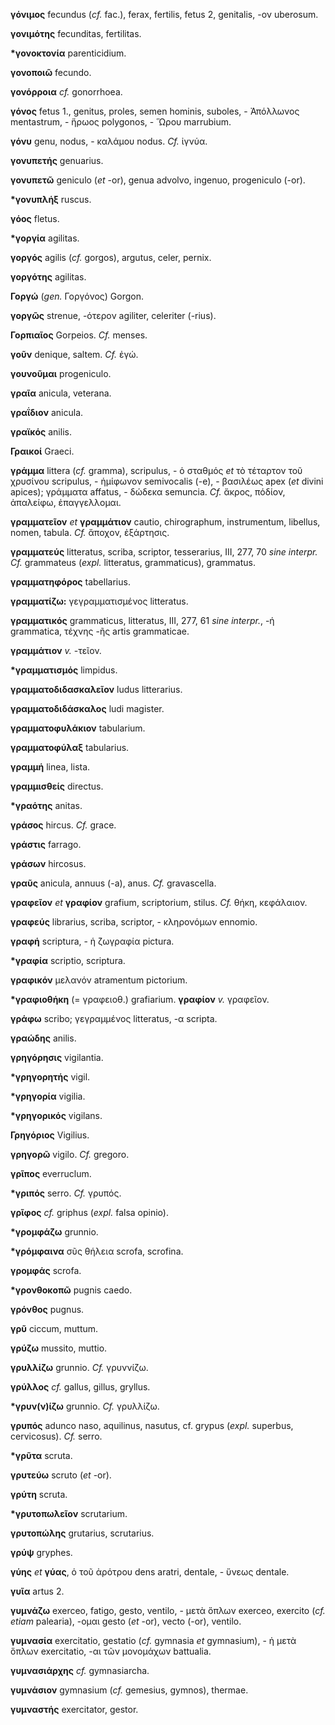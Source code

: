 **γόνιμος** fecundus (*cf.* fac.), ferax, fertilis, fetus 2, genitalis,
-ον uberosum.

**γονιμότης** fecunditas, fertilitas.

**\*γονοκτονία** parenticidium.

**γονοποιῶ** fecundo.

**γονόρροια** *cf.* gonorrhoea.

**γόνος** fetus 1., genitus, proles, semen hominis, suboles, - Ἀπόλλωνος
mentastrum, - ἥρωος polygonos, - Ὥρου marrubium.

**γόνυ** genu, nodus, - καλάμου nodus. *Cf.* ἰγνύα.

**γονυπετής** genuarius.

**γονυπετῶ** geniculo (*et* -or), genua advolvo, ingenuo, progeniculo
(-or).

**\*γονυπλήξ** ruscus.

**γόος** fletus.

**\*γοργία** agilitas.

**γοργός** agilis (*cf.* gorgos), argutus, celer, pernix.

**γοργότης** agilitas.

**Γοργώ** (*gen.* Γοργόνος) Gorgon.

**γοργῶς** strenue, -ότερον agiliter, celeriter (-rius).

**Γορπιαῖος** Gorpeios. *Cf.* menses.

**γοῦν** denique, saltem. *Cf.* ἐγώ.

**γουνοῦμαι** progeniculo.

**γραῖα** anicula, veterana.

**γραΐδιον** anicula.

**γραϊκός** anilis.

**Γραικοί** Graeci.

**γράμμα** littera (*cf.* gramma), scripulus, - ὁ σταθμός *et* τὸ
τέταρτον τοῦ χρυσίνου scripulus, - ἡμίφωνον semivocalis (-e), - βασιλέως
apex (*et* divini apices); γράμματα affatus, - δώδεκα semuncia. *Cf.*
ἄκρος, πόδίον, ἀπαλείφω, ἐπαγγελλομαι.

**γραμματεῖον** *et* **γραμμάτιον** cautio, chirographum, instrumentum,
libellus, nomen, tabula. *Cf.* ἄποχον, ἐξάρτησις.

**γραμματεύς** litteratus, scriba, scriptor, tesserarius, III, 277, 70
*sine interpr. Cf.* grammateus (*expl.* litteratus, grammaticus),
grammatus.

**γραμματηφόρος** tabellarius.

**γραμματίζω:** γεγραμματισμένος litteratus.

**γραμματικός** grammaticus, litteratus, III, 277, 61 *sine interpr.*,
-ή grammatica, τέχνης -ῆς artis grammaticae.

**γραμμάτιον** *v.* -τεῖον.

**\*γραμματισμός** limpidus.

**γραμματοδιδασκαλεῖον** ludus litterarius.

**γραμματοδιδάσκαλος** ludi magister.

**γραμματοφυλάκιον** tabularium.

**γραμματοφύλαξ** tabularius.

**γραμμή** linea, lista.

**γραμμισθείς** directus.

**\*γραότης** anitas.

**γράσος** hircus. *Cf.* grace.

**γράστις** farrago.

**γράσων** hircosus.

**γραῦς** anicula, annuus (-a), anus. *Cf.* gravascella.

**γραφεῖον** *et* **γραφίον** grafium, scriptorium, stilus. *Cf.* θήκη,
κεφάλαιον.

**γραφεύς** librarius, scriba, scriptor, - κληρονόμων ennomio.

**γραφή** scriptura, - ἡ ζωγραφία pictura.

**\*γραφία** scriptio, scriptura.

**γραφικόν** μελανόν atramentum pictorium.

**\*γραφιοθήκη** (= γραφειοθ.) grafiarium. **γραφίον** *v.* γραφεῖον.

**γράφω** scribo; γεγραμμένος litteratus, -α scripta.

**γραώδης** anilis.

**γρηγόρησις** vigilantia.

**\*γρηγορητής** vigil.

**\*γρηγορία** vigilia.

**\*γρηγορικός** vigilans.

**Γρηγόριος** Vigilius.

**γρηγορῶ** vigilo. *Cf.* gregoro.

**γρῖπος** everruclum.

**\*γριπός** serro. *Cf.* γρυπός.

**γρῖφος** *cf.* griphus (*expl.* falsa opinio).

**\*γρομφάζω** grunnio.

**\*γρόμφαινα** σῦς θήλεια scrofa, scrofina.

**γρομφάς** scrofa.

**\*γρονθοκοπῶ** pugnis caedo.

**γρόνθος** pugnus.

**γρῦ** ciccum, muttum.

**γρύζω** mussito, muttio.

**γρυλλίζω** grunnio. *Cf.* γρυννίζω.

**γρύλλος** *cf.* gallus, gillus, gryllus.

**\*γρυν(ν)ίζω** grunnio. *Cf.* γρυλλίζω.

**γρυπός** adunco naso, aquilinus, nasutus, cf. grypus (*expl.*
superbus, cervicosus). *Cf.* serro.

**\*γρῦτα** scruta.

**γρυτεύω** scruto (*et* -or).

**γρύτη** scruta.

**\*γρυτοπωλεῖον** scrutarium.

**γρυτοπώλης** grutarius, scrutarius.

**γρύψ** gryphes.

**γύης** *et* **γύας**, ὁ τοῦ ἀρότρου dens aratri, dentale, - ὕνεως
dentale.

**γυῖα** artus 2.

**γυμνάζω** exerceo, fatigo, gesto, ventilo, - μετὰ ὅπλων exerceo,
exercito (*cf. etiam* palearia), -ομαι gesto (*et* -or), vecto (-or),
ventilo.

**γυμνασία** exercitatio, gestatio (*cf.* gymnasia *et* gymnasium), - ἡ
μετὰ ὅπλων exercitatio, -αι τῶν μονομάχων battualia.

**γυμνασιάρχης** *cf.* gymnasiarcha.

**γυμνάσιον** gymnasium (*cf.* gemesius, gymnos), thermae.

**γυμναστής** exercitator, gestor.
